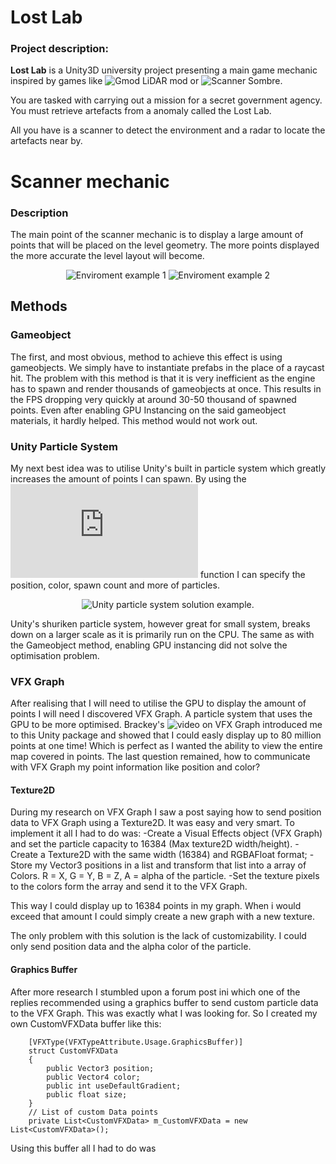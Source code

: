 # Lost Lab
### Project description:
**Lost Lab** is a Unity3D university project presenting a main game mechanic inspired by games like ![Gmod LiDAR](https://steamcommunity.com/workshop/filedetails/?id=2813176307) mod or ![Scanner Sombre](https://store.steampowered.com/app/475190/Scanner_Sombre/). 

You are tasked with carrying out a mission for a secret government agency. You must retrieve artefacts from a anomaly called the Lost Lab.

All you have is a scanner to detect the environment and a radar to locate the artefacts near by. 

# Scanner mechanic
### Description
The main point of the scanner mechanic is to display a large amount of points that will be placed on the level geometry. The more points displayed the more accurate the level layout will become. 
<p align="center">
  <img src="./Images/LostLabScreenshot1.png" alt="Enviroment example 1"/>
  <img src="./Images/LostLabScreenshot2.png" alt="Enviroment example 2"/>
</p>

## Methods

### Gameobject
The first, and most obvious, method to achieve this effect is using gameobjects. We simply have to instantiate prefabs in the place of a raycast hit. 
The problem with this method is that it is very inefficient as the engine has to spawn and render thousands of gameobjects at once. This results in the FPS dropping very quickly at around 30-50 thousand of spawned points.
Even after enabling GPU Instancing on the said gameobject materials, it hardly helped. This method would not work out.

### Unity Particle System
My next best idea was to utilise Unity's built in particle system which greatly increases the amount of points I can spawn. 
By using the ![ParticleSystem.Emit](https://docs.unity3d.com/ScriptReference/ParticleSystem.Emit.html) function I can specify the position, color, spawn count and more of particles. 
<p align="center">
  <img src="./Images/Example1.gif" alt="Unity particle system solution example."/>
</p>
Unity's shuriken particle system, however great for small system, breaks down on a larger scale as it is primarily run on the CPU. 
The same as with the Gameobject method, enabling GPU instancing did not solve the optimisation problem.

### VFX Graph
After realising that I will need to utilise the GPU to display the amount of points I will need I discovered VFX Graph. A particle system that uses the GPU to be more optimised. 
Brackey's ![video](https://www.youtube.com/watch?v=FvZNVQuLDjI) on VFX Graph introduced me to this Unity package and showed that I could easly display up to 80 million points at one time! Which is perfect as I wanted the ability to view the entire map covered in points. 
The last question remained, how to communicate with VFX Graph my point information like position and color?

#### Texture2D
During my research on VFX Graph I saw a post saying how to send position data to VFX Graph using a Texture2D.
It was easy and very smart. To implement it all I had to do was:
-Create a Visual Effects object (VFX Graph) and set the particle capacity to 16384 (Max texture2D width/height).
-Create a Texture2D with the same width (16384) and RGBAFloat format;
-Store my Vector3 positions in a list and transform that list into a array of Colors.
R = X, G = Y, B = Z, A = alpha of the particle.
-Set the texture pixels to the colors form the array and send it to the VFX Graph.

This way I could display up to 16384 points in my graph. When i would exceed that amount I could simply create a new graph with a new texture.

The only problem with this solution is the lack of customizability. I could only send position data and the alpha color of the particle.

#### Graphics Buffer
After more research I stumbled upon a forum post ini which one of the replies recommended using a graphics buffer to send custom particle data to the VFX Graph.
This was exactly what I was looking for.
So I created my own CustomVFXData buffer like this:
```
    [VFXType(VFXTypeAttribute.Usage.GraphicsBuffer)]
    struct CustomVFXData
    {
        public Vector3 position;
        public Vector4 color;
        public int useDefaultGradient;
        public float size;
    }
    // List of custom Data points
    private List<CustomVFXData> m_CustomVFXData = new List<CustomVFXData>();
```
Using this buffer all I had to do was 
